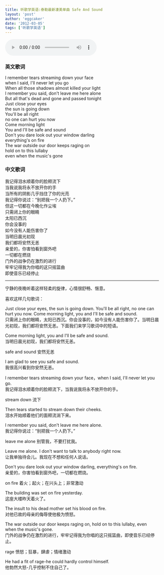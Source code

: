 ```yaml
---
title: 听歌学英语:泰勒最新凄美单曲 Safe And Sound
layout: 'post'
author: 'eggcaker'
date: '2012-03-05'
tags: ['听歌学英语']
---
```


<audio src="http://site-images.googlecode.com/git/mp3/save_and_sound.mp3" controls autoplay="true">
Don't ask me why, just go to somewhere find the right web browser.
</audio>

<div class="row">
    <div class="span6">
       <h3>英文歌词</h3>
   I remember tears streaming down your face<br/>
   when I said, I'll never let you go<br/>
   When all those shadows almost killed your light<br/>
   I remember you said, don't leave me here alone<br/>
   But all that's dead and gone and passed tonight<br/>
   Just close your eyes<br/>
   the sun is going down<br/>
   You'll be all right<br/>
   no one can hurt you now<br/>
   Come morning light<br/>
   You and I'll be safe and sound<br/>
   Don't you dare look out your window darling<br/>
   everything's on fire<br/>
   The war outside our door keeps raging on<br/>
   hold on to this lullaby<br/>
   even when the music's gone<br/>
    </div>
    <div class="span6">
      <h3>中文歌词</h3>
    我记得泪水顺着你的脸颊流下 <br/>
    当我说我将永不放开你的手<br/>
    当所有的阴影几乎挡住了你的光亮<br/>
    我记得你说过：“别把我一个人扔下。”<br/>
    但这一切都在今晚化作尘埃<br/>
    只需闭上你的眼睛<br/>
    太阳已西沉<br/>
    你会没事的<br/>
    如今没有人能伤害你了<br/>
    当明日晨光初现<br/>
    我们都将安然无恙<br/>
    亲爱的，你害怕看到窗外吧<br/>
    一切都在燃烧<br/>
    门外的战争仍在激烈的进行<br/>
    牢牢记得我为你唱的这只摇篮曲<br/>
    即使音乐已经停止<br/>
    </div>
</div>
<hr />

宁静的夜晚听着这样轻柔的旋律，心情很舒畅、惬意。

喜欢这样几句歌词：

Just close your eyes, the sun is going down. You'll be all right, no one can hurt you now. Come morning light, you and I'll be safe and sound.  
只需闭上你的眼睛，太阳已西沉。你会没事的，如今没有人能伤害你了。当明日晨光初现，我们都将安然无恙。下面我们来学习歌词中的短语。

Come morning light, you and I'll be safe and sound.  
当明日晨光初现，我们都将安然无恙。

safe and sound 安然无恙

I am glad to see you safe and sound.  
我很高兴看到你安然无恙。

I remember tears streaming down your face，when I said, I'll never let you go.  
我记得泪水顺着你的脸颊流下，当我说我将永不放开你的手。

stream down 流下

Then tears started to stream down their cheeks.  
泪水开始顺着他们的面颊流淌下来。

I remember you said, don't leave me here alone.  
我记得你说过：“别把我一个人扔下。”

leave me alone 别管我，不要打扰我。

Leave me alone. I don't want to talk to anybody right now.  
让我单独待会儿。我现在不想和任何人说话。

Don't you dare look out your window darling, everything's on fire.  
亲爱的，你害怕看到窗外吧，一切都在燃烧。

on fire 着火；起火；在兴头上；非常激动

The building was set on fire yesterday.  
这座大楼昨天着火了。

The insult to his dead mother set his blood on fire.  
对他已故的母亲的侮辱使他极为愤怒。

The war outside our door keeps raging on, hold on to this lullaby, even when the music's gone.  
门外的战争仍在激烈的进行，牢牢记得我为你唱的这只摇篮曲，即使音乐已经停止。

rage 愤怒；狂暴，肆虐；情绪激动

He had a fit of rage-he could hardly control himself.  
他勃然大怒-几乎控制不住自己了。
